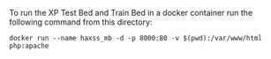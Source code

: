 To run the XP Test Bed and Train Bed in a docker container run the following command from this directory:

	docker run --name haxss_mb -d -p 8000:80 -v $(pwd):/var/www/html php:apache


